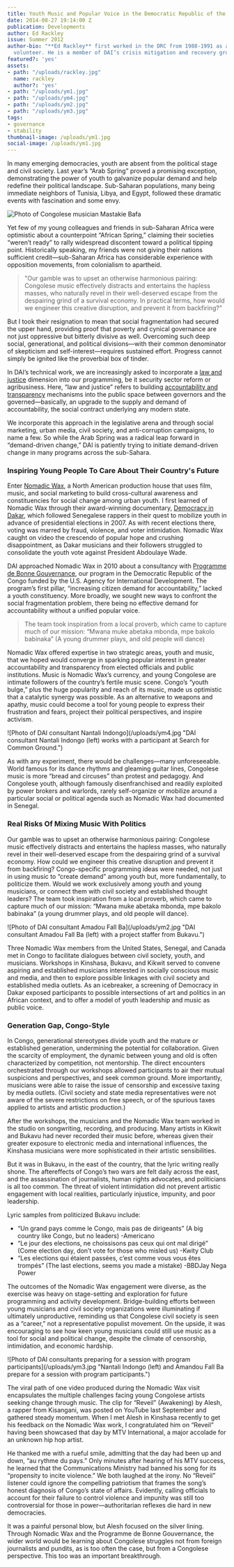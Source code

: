 ```yaml
---
title: Youth Music and Popular Voice in the Democratic Republic of the Congo
date: 2014-08-27 19:14:00 Z
publication: Developments
author: Ed Rackley
issue: Summer 2012
author-bio: "**Ed Rackley** first worked in the DRC from 1988-1991 as a Peace Corps
  volunteer. He is a member of DAI’s crisis mitigation and recovery group."
featured?: 'yes'
assets:
- path: "/uploads/rackley.jpg"
  name: rackley
  author?: 'yes'
- path: "/uploads/ym1.jpg"
- path: "/uploads/ym4.jpg"
- path: "/uploads/ym2.jpg"
- path: "/uploads/ym3.jpg"
tags:
- governance
- stability
thumbnail-image: /uploads/ym1.jpg
social-image: /uploads/ym1.jpg
---
```


<p>In many emerging democracies, youth are absent from the political stage and civil society. Last year’s “Arab Spring” proved a promising exception, demonstrating the power of youth to galvanize popular demand and help redefine their political landscape. Sub-Saharan populations, many being immediate neighbors of Tunisia, Libya, and Egypt, followed these dramatic events with fascination and some envy.</p>


![Photo of Congolese musician Mastakie Bafa](/uploads/ym1.jpg "Congolese musician Mastaki Bafa during a recording session in Kinshasa.") 
  <p>Yet few of my young colleagues and friends in sub-Saharan Africa were optimistic about a counterpoint “African Spring,” claiming their societies “weren’t ready” to rally widespread discontent toward a political tipping point. Historically speaking, my friends were not giving their nations sufficient credit—sub-Saharan Africa has considerable experience with opposition movements, from colonialism to apartheid.</p>
  <blockquote>"Our gamble was to upset an otherwise harmonious pairing: Congolese music effectively distracts and entertains the hapless masses, who naturally revel in their well-deserved escape from the despairing grind of a survival economy. In practical terms, how would we engineer this creative disruption, and prevent it from backfiring?"</blockquote>
  <p>But I took their resignation to mean that social fragmentation had secured the upper hand, providing proof that poverty and cynical governance are not just oppressive but bitterly divisive as well. Overcoming such deep social, generational, and political divisions—with their common denominator of skepticism and self-interest—requires sustained effort. Progress cannot simply be ignited like the proverbial box of tinder.</p>
  <p>In DAI’s technical work, we are increasingly asked to incorporate a <a href="http://dai.com/our-work/solutions/law-and-justice">law and justice</a> dimension into our programming, be it security sector reform or agribusiness. Here, “law and justice” refers to building <a href="http://dai.com/our-work/solutions/transparency-and-accountability">accountability and transparency</a> mechanisms into the public space between governors and the governed—basically, an upgrade to the supply and demand of accountability, the social contract underlying any modern state.</p>
  <p>We incorporate this approach in the legislative arena and through social marketing, urban media, civil society, and anti-corruption campaigns, to name a few. So while the Arab Spring was a radical leap forward in “demand-driven change,” DAI is patiently trying to initiate demand-driven change in many programs across the sub-Sahara.</p>
  <h3>Inspiring Young People To Care About Their Country's Future</h3>
  <p>Enter <a href="http://nomadicwax.org/">Nomadic Wax</a>, a North American production house that uses film, music, and social marketing to build cross-cultural awareness and constituencies for social change among urban youth. I first learned of Nomadic Wax through their award-winning documentary, <a href="http://nomadicwax.com/democracyindakar/">Democracy in Dakar</a>, which followed Senegalese rappers in their quest to mobilize youth in advance of presidential elections in 2007. As with recent elections there, voting was marred by fraud, violence, and voter intimidation. Nomadic Wax caught on video the crescendo of popular hope and crushing disappointment, as Dakar musicians and their followers struggled to consolidate the youth vote against President Abdoulaye Wade.</p>
  <p>DAI approached Nomadic Wax in 2010 about a consultancy with <a href="http://dai.com/our-work/projects/democratic-republic-congo%E2%80%94programme-de-bonne-gouvernance-pbg">Programme de Bonne Gouvernance</a>, our program in the Democratic Republic of the Congo funded by the U.S. Agency for International Development. The program’s first pillar, “increasing citizen demand for accountability,” lacked a youth constituency. More broadly, we sought new ways to confront the social fragmentation problem, there being no effective demand for accountability without a unified popular voice.</p>
  <blockquote>The team took inspiration from a local proverb, which came to capture much of our mission: “Mwana muke abetaka mbonda, mpe bakolo babinaka” (A young drummer plays, and old people will dance)</blockquote>
  <p>Nomadic Wax offered expertise in two strategic areas, youth and music, that we hoped would converge in sparking popular interest in greater accountability and transparency from elected officials and public institutions. Music is Nomadic Wax’s currency, and young Congolese are intimate followers of the country’s fertile music scene. Congo’s “youth bulge,” plus the huge popularity and reach of its music, made us optimistic that a catalytic synergy was possible. As an alternative to weapons and apathy, music could become a tool for young people to express their frustration and fears, project their political perspectives, and inspire activism.</p>
  ![Photo of DAI consultant Nantali Indongo](/uploads/ym4.jpg "DAI consultant Nantali Indongo (left) works with a participant at Search for Common Ground.") 
  <p>As with any experiment, there would be challenges—many unforeseeable. World famous for its dance rhythms and gleaming guitar lines, Congolese music is more “bread and circuses” than protest and pedagogy. And Congolese youth, although famously disenfranchised and readily exploited by power brokers and warlords, rarely self-organize or mobilize around a particular social or political agenda such as Nomadic Wax had documented in Senegal.</p>
  <h3>Real Risks Of Mixing Music With Politics</h3>
  <p>Our gamble was to upset an otherwise harmonious pairing: Congolese music effectively distracts and entertains the hapless masses, who naturally revel in their well-deserved escape from the despairing grind of a survival economy. How could we engineer this creative disruption and prevent it from backfiring? Congo-specific programming ideas were needed, not just in using music to “create demand” among youth but, more fundamentally, to politicize them. Would we work exclusively among youth and young musicians, or connect them with civil society and established thought leaders? The team took inspiration from a local proverb, which came to capture much of our mission: “Mwana muke abetaka mbonda, mpe bakolo babinaka” (a young drummer plays, and old people will dance).</p>
  ![Photo of DAI consultant Amadou Fall Ba](/uploads/ym2.jpg "DAI consultant Amadou Fall Ba (left) with a project staffer from Bukavu.") 
  <p>Three Nomadic Wax members from the United States, Senegal, and Canada met in Congo to facilitate dialogues between civil society, youth, and musicians. Workshops in Kinshasa, Bukavu, and Kikwit served to convene aspiring and established musicians interested in socially conscious music and media, and then to explore possible linkages with civil society and established media outlets. As an icebreaker, a screening of Democracy in Dakar exposed participants to possible intersections of art and politics in an African context, and to offer a model of youth leadership and music as public voice.</p>
  <h3>Generation Gap, Congo-Style</h3>
  <p>In Congo, generational stereotypes divide youth and the mature or established generation, undermining the potential for collaboration. Given the scarcity of employment, the dynamic between young and old is often characterized by competition, not mentorship. The direct encounters orchestrated through our workshops allowed participants to air their mutual suspicions and perspectives, and seek common ground. More importantly, musicians were able to raise the issue of censorship and excessive taxing by media outlets. (Civil society and state media representatives were not aware of the severe restrictions on free speech, or of the spurious taxes applied to artists and artistic production.)</p>
  <p>After the workshops, the musicians and the Nomadic Wax team worked in the studio on songwriting, recording, and producing. Many artists in Kikwit and Bukavu had never recorded their music before, whereas given their greater exposure to electronic media and international influences, the Kinshasa musicians were more sophisticated in their artistic sensibilities.</p>
  <p>But it was in Bukavu, in the east of the country, that the lyric writing really shone. The aftereffects of Congo’s two wars are felt daily across the east, and the assassination of journalists, human rights advocates, and politicians is all too common. The threat of violent intimidation did not prevent artistic engagement with local realities, particularly injustice, impunity, and poor leadership.</p>
  <aside>
    <p>Lyric samples from politicized Bukavu include:</p>
  <ul>
    <li>“Un grand pays comme le Congo, mais pas de dirigeants” (A big country like Congo, but no leaders) -Americano</li>
    <li>“Le jour des elections, ne choissisons pas ceux qui ont mal dirigé” (Come election day, don’t vote for those who misled us) -Kwity Club</li>
    <li>“Les elections qui étaient passées, c’est comme vous vous êtes trompés” (The last elections, seems you made a mistake) -BBDJay Nega Power</li>
  </ul>
</aside>
  <p>The outcomes of the Nomadic Wax engagement were diverse, as the exercise was heavy on stage-setting and exploration for future programming and activity development. Bridge-building efforts between young musicians and civil society organizations were illuminating if ultimately unproductive, reminding us that Congolese civil society is seen as a “career,” not a representative populist movement. On the upside, it was encouraging to see how keen young musicians could still use music as a tool for social and political change, despite the climate of censorship, intimidation, and economic hardship.</p>
  ![Photo of DAI consultants preparing for a session with program participants](/uploads/ym3.jpg "Nantali Indongo (left) and Amandou Fall Ba prepare for a session with program participants.") 
  <p>The viral path of one video produced during the Nomadic Wax visit encapsulates the multiple challenges facing young Congolese artists seeking change through music. The clip for “Reveil” (Awakening) by Alesh, a rapper from Kisangani, was posted on YouTube last September and gathered steady momentum. When I met Alesh in Kinshasa recently to get his feedback on the Nomadic Wax work, I congratulated him on “Reveil” having been showcased that day by MTV International, a major accolade for an unknown hip hop artist.</p>
  <p>He thanked me with a rueful smile, admitting that the day had been up and down, “au rythme du pays.” Only minutes after hearing of his MTV success, he learned that the Communications Ministry had banned his song for its “propensity to incite violence.” We both laughed at the irony. No “Reveil” listener could ignore the compelling patriotism that frames the song’s honest diagnosis of Congo’s state of affairs. Evidently, calling officials to account for their failure to control violence and impunity was still too controversial for those in power—authoritarian reflexes die hard in new democracies.</p>
  <p>It was a painful personal blow, but Alesh focused on the silver lining. Through Nomadic Wax and the Programme de Bonne Gouvernance, the wider world would be learning about Congolese struggles not from foreign journalists and pundits, as is too often the case, but from a Congolese perspective. This too was an important breakthrough.</p>

